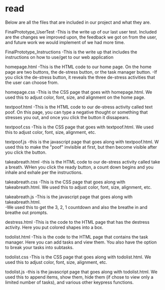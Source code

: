 # read

Below are all the files that are included in our project and what they are.  

FinalPrototype_UserTest
-This is the write up of our last user test.  Included are the changes we improved upon, the feedback we got on from the user, and future work we would implement of we had more time.  

FinalPrototype_Instructions
-This is the write up that includes the instructions on how to use/get to our web application

homepage.html
-This is the HTML code to our home page.  On the home page are two buttons, the de-stress button, or the task manager button. 
-If you click the de-stress button, it reveals the three de-stress activities that the user can choose from.  


homepage.css
-This is the CSS page that goes with homepage.html. We used this to adjust color, font, size, and alignment on the home page.

textpoof.html
-This is the HTML code to our de-stress activity called text poof.  On this page, you can type a negative thought or something that stresses you out, and once you click the button it dissapears.

textpoof.css
-This is the CSS page that goes with textpoof.html.  We used this to adjust color, font, size, alignment, etc.  

textpoof.js
-this is the javascript page that goes along with textpoof.html.  W used this to make the "poof" invisible at first, but then become visible after you click the button.  

takeabreath.html
-this is the HTML code to our de-stress activity called take a breath.  WHen you click the ready button, a count down begins and you inhale and exhale per the instructions.  

takeabreath.css
-This is the CSS page that goes along with takeabreath.html.  We used this to adjust color, font, size, alignment, etc.

takeabreath.js
-This is the javascript page that goes along with takeabreath.html.  
-We used this to get the 3, 2, 1 countdown and also the breathe in and breathe out prompts.  

destress.html
-This is the code to the HTML page that has the destress activity.  Here you put colored shapes into a box.  

todolist.html
-This is the code to the HTML page that contains the task manager.  Here you can add tasks and view them.  You also have the option to break your tasks into subtasks.  

todolist.css
-This is the CSS page that goes along with todolist.html.  We used this to adjust color, font, size, alignment, etc.

todolist.js
-this is the javascript page that goes along with todolist.html.  We used this to append items, show them, hide them (if chose to view only a limited number of tasks), and various other keypress functions.  


  
 
